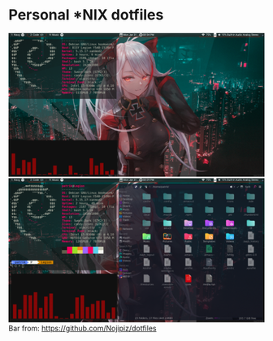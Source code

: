 # Personal *NIX dotfiles
![Alt Text](https://github.com/McUberStein/Dotfiles/blob/main/resources/preview2.png)
![Alt Text](https://github.com/McUberStein/Dotfiles/blob/main/resources/preview.png)
Bar from: https://github.com/Nojipiz/dotfiles


